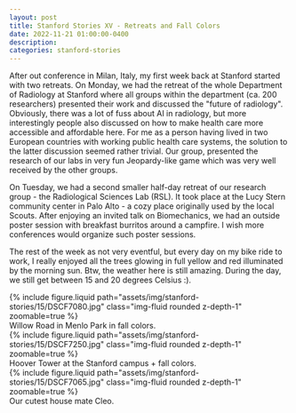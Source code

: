 ```yaml
---
layout: post
title: Stanford Stories XV - Retreats and Fall Colors
date: 2022-11-21 01:00:00-0400
description:
categories: stanford-stories
---
```


After out conference in Milan, Italy, my first week back at Stanford started
with two retreats.
On Monday, we had the retreat of the whole Department of Radiology at Stanford
where all groups within the department (ca. 200 researchers) presented their
work and discussed the "future of radiology".
Obviously, there was a lot of fuss about AI in radiology,
but more interestingly people also discussed on how to make health care more
accessible and affordable here.
For me as a person having lived in two European countries
with working public health care systems, the solution to the latter discussion
seemed rather trivial.
Our group, presented the research of our labs in very fun Jeopardy-like game
which was very well received by the other groups.

On Tuesday, we had a second smaller half-day retreat of our research group -
the Radiological Sciences Lab (RSL).
It took place at the Lucy Stern community center in Palo Alto - a cozy place
originally used by the local Scouts.
After enjoying an invited talk on Biomechanics, we had an outside poster session
with breakfast burritos around a campfire.
I wish more conferences would organize such poster sessions.

The rest of the week as not very eventful, but every day on my bike ride to
work, I really enjoyed all the trees glowing in full yellow and red illuminated
by the morning sun.
Btw, the weather here is still amazing.
During the day, we still get between 15 and 20 degrees Celsius :).

<div class="row mt-3">
    <div class="col-sm mt-3 mt-md-0">
        {% include figure.liquid path="assets/img/stanford-stories/15/DSCF7080.jpg" class="img-fluid rounded z-depth-1" zoomable=true %}
    </div>
</div>
<div class="caption">
    Willow Road in Menlo Park in fall colors.
</div>
<div class="row mt-3">
    <div class="col-sm mt-3 mt-md-0">
        {% include figure.liquid path="assets/img/stanford-stories/15/DSCF7250.jpg" class="img-fluid rounded z-depth-1" zoomable=true %}
    </div>
</div>
<div class="caption">
    Hoover Tower at the Stanford campus + fall colors.
</div>

<div class="row mt-3">
    <div class="col-sm mt-3 mt-md-0">
        {% include figure.liquid path="assets/img/stanford-stories/15/DSCF7065.jpg" class="img-fluid rounded z-depth-1" zoomable=true %}
    </div>
</div>
<div class="caption">
    Our cutest house mate Cleo. 
</div>
